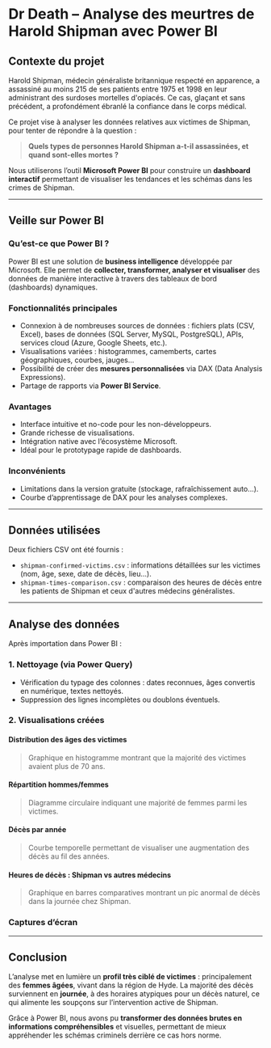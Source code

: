 # Dr Death – Analyse des meurtres de Harold Shipman avec Power BI

## Contexte du projet

Harold Shipman, médecin généraliste britannique respecté en apparence, a assassiné au moins 215 de ses patients entre 1975 et 1998 en leur administrant des surdoses mortelles d'opiacés. Ce cas, glaçant et sans précédent, a profondément ébranlé la confiance dans le corps médical.

Ce projet vise à analyser les données relatives aux victimes de Shipman, pour tenter de répondre à la question :

> **Quels types de personnes Harold Shipman a-t-il assassinées, et quand sont-elles mortes ?**

Nous utiliserons l’outil **Microsoft Power BI** pour construire un **dashboard interactif** permettant de visualiser les tendances et les schémas dans les crimes de Shipman.

---

## Veille sur Power BI

### Qu’est-ce que Power BI ?

Power BI est une solution de **business intelligence** développée par Microsoft. Elle permet de **collecter, transformer, analyser et visualiser** des données de manière interactive à travers des tableaux de bord (dashboards) dynamiques.

### Fonctionnalités principales

- Connexion à de nombreuses sources de données : fichiers plats (CSV, Excel), bases de données (SQL Server, MySQL, PostgreSQL), APIs, services cloud (Azure, Google Sheets, etc.).
- Visualisations variées : histogrammes, camemberts, cartes géographiques, courbes, jauges...
- Possibilité de créer des **mesures personnalisées** via DAX (Data Analysis Expressions).
- Partage de rapports via **Power BI Service**.

### Avantages

- Interface intuitive et no-code pour les non-développeurs.
- Grande richesse de visualisations.
- Intégration native avec l’écosystème Microsoft.
- Idéal pour le prototypage rapide de dashboards.

### Inconvénients

- Limitations dans la version gratuite (stockage, rafraîchissement auto...).
- Courbe d’apprentissage de DAX pour les analyses complexes.

---

## Données utilisées

Deux fichiers CSV ont été fournis :

- `shipman-confirmed-victims.csv` : informations détaillées sur les victimes (nom, âge, sexe, date de décès, lieu...).
- `shipman-times-comparison.csv` : comparaison des heures de décès entre les patients de Shipman et ceux d'autres médecins généralistes.

---

## Analyse des données

Après importation dans Power BI :

### 1. Nettoyage (via Power Query)

- Vérification du typage des colonnes : dates reconnues, âges convertis en numérique, textes nettoyés.
- Suppression des lignes incomplètes ou doublons éventuels.

### 2. Visualisations créées

#### Distribution des âges des victimes
> Graphique en histogramme montrant que la majorité des victimes avaient plus de 70 ans.

#### Répartition hommes/femmes
> Diagramme circulaire indiquant une majorité de femmes parmi les victimes.

#### Décès par année
> Courbe temporelle permettant de visualiser une augmentation des décès au fil des années.

#### Heures de décès : Shipman vs autres médecins
> Graphique en barres comparatives montrant un pic anormal de décès dans la journée chez Shipman.

### Captures d’écran

---

## Conclusion

L’analyse met en lumière un **profil très ciblé de victimes** : principalement des **femmes âgées**, vivant dans la région de Hyde. La majorité des décès surviennent en **journée**, à des horaires atypiques pour un décès naturel, ce qui alimente les soupçons sur l’intervention active de Shipman.

Grâce à Power BI, nous avons pu **transformer des données brutes en informations compréhensibles** et visuelles, permettant de mieux appréhender les schémas criminels derrière ce cas hors norme.

